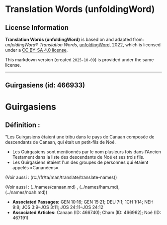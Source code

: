 # Translation Words (unfoldingWord)

## License Information

**Translation Words (unfoldingWord)** is based on and adapted from: _unfoldingWord® Translation Words_, [unfoldingWord](https://unfoldingword.org/utw), 2022, which is licensed under a [CC BY-SA 4.0 license](https://creativecommons.org/licenses/by-sa/4.0/legalcode.en).

This markdown version (created `2025-10-09`) is provided under the same license.



--------------------------------

## Guirgasiens (id: 466933)

Guirgasiens
===========

Définition :
------------

"Les Guirgasiens étaient une tribu dans le pays de Canaan composée de descendants de Canaan, qui était un petit\-fils de Noé.

* Les Guirgasiens sont mentionnés par le nom plusieurs fois dans l'Ancien Testament dans la liste des descendants de Noé et ses trois fils.
* Les Guirgasiens étaient l'un des groupes de personnes qui étaient appelés «Cananéens».

(Voir aussi : (rc://fr/ta/man/translate/translate\-names))

(Voir aussi : (../names/canaan.md) , (../names/ham.md), (../names/noah.md))

* **Associated Passages:** GEN 10:16; GEN 15:21; DEU 7:1; 1CH 1:14; NEH 9:8; JOS 3:9–JOS 3:11; JOS 24:11–JOS 24:12
* **Associated Articles:** Canaan (ID: 466740); Cham (ID: 466962); Noé (ID: 467191)


